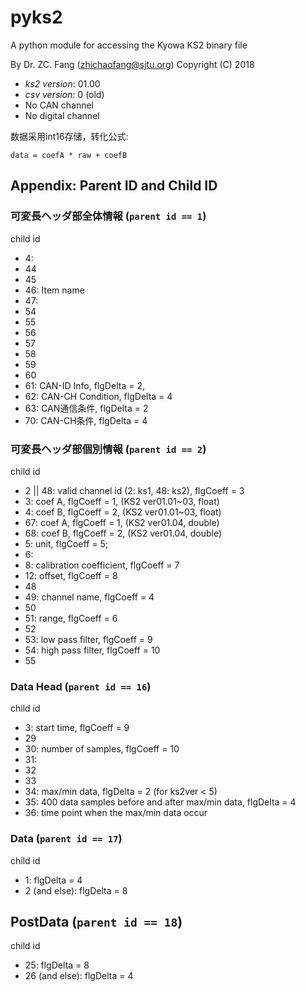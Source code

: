 # pyks2

A python module for accessing the Kyowa KS2 binary file

By Dr. ZC. Fang (zhichaofang@sjtu.org)
Copyright (C) 2018

* *ks2 version*: 01.00
* *csv version*: 0 (old)
* No CAN channel
* No digital channel

数据采用int16存储，转化公式:

  `data = coefA * raw + coefB`

## Appendix: Parent ID and Child ID

### 可変長ヘッダ部全体情報 (`parent id == 1`)

child id

* 4:
* 44
* 45
* 46: Item name
* 47:
* 54
* 55
* 56
* 57
* 58
* 59
* 60
* 61: CAN-ID Info, flgDelta = 2,
* 62: CAN-CH Condition, flgDelta = 4
* 63: CAN通信条件, flgDelta = 2
* 70: CAN-CH条件, flgDelta = 4

### 可変長ヘッダ部個別情報 (`parent id == 2`)

child id

* 2 || 48: valid channel id (2: ks1, 48: ks2), flgCoeff = 3
* 3: coef A, flgCoeff = 1, (KS2 ver01.01~03, float)
* 4: coef B, flgCoeff = 2, (KS2 ver01.01~03, float)
* 67: coef A, flgCoeff = 1, (KS2 ver01.04, double)
* 68: coef B, flgCoeff = 2, (KS2 ver01.04, double)
* 5: unit, flgCoeff = 5;
* 6:
* 8: calibration coefficient, flgCoeff = 7
* 12: offset, flgCoeff = 8
* 48
* 49: channel name, flgCoeff = 4
* 50
* 51: range, flgCoeff = 6
* 52
* 53: low pass filter, flgCoeff = 9
* 54: high pass filter, flgCoeff = 10
* 55

### Data Head (`parent id == 16`)

child id

- 3: start time, flgCoeff = 9
- 29
- 30: number of samples, flgCoeff = 10
- 31:
- 32
- 33
- 34: max/min data, flgDelta = 2 (for ks2ver < 5)
- 35: 400 data samples before and after max/min data, flgDelta = 4
- 36: time point when the max/min data occur

### Data (`parent id == 17`)

child id

- 1: flgDelta = 4
- 2 (and else): flgDelta = 8

## PostData (`parent id == 18`)

child id

- 25: flgDelta = 8
- 26 (and else): flgDelta = 4
